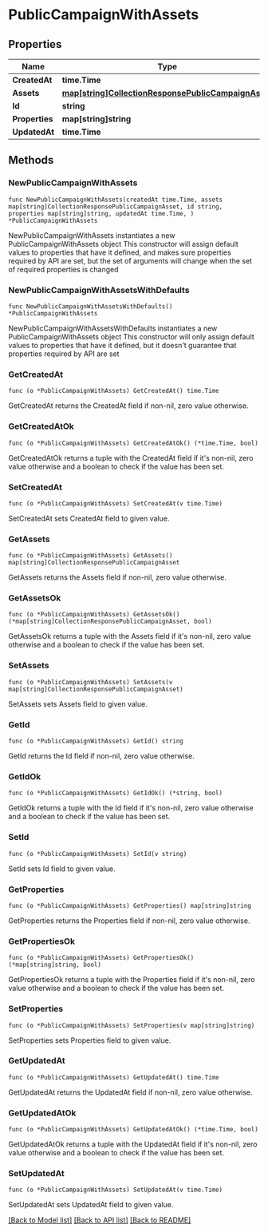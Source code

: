 # PublicCampaignWithAssets

## Properties

Name | Type | Description | Notes
------------ | ------------- | ------------- | -------------
**CreatedAt** | **time.Time** |  | 
**Assets** | [**map[string]CollectionResponsePublicCampaignAsset**](CollectionResponsePublicCampaignAsset.md) |  | 
**Id** | **string** |  | 
**Properties** | **map[string]string** |  | 
**UpdatedAt** | **time.Time** |  | 

## Methods

### NewPublicCampaignWithAssets

`func NewPublicCampaignWithAssets(createdAt time.Time, assets map[string]CollectionResponsePublicCampaignAsset, id string, properties map[string]string, updatedAt time.Time, ) *PublicCampaignWithAssets`

NewPublicCampaignWithAssets instantiates a new PublicCampaignWithAssets object
This constructor will assign default values to properties that have it defined,
and makes sure properties required by API are set, but the set of arguments
will change when the set of required properties is changed

### NewPublicCampaignWithAssetsWithDefaults

`func NewPublicCampaignWithAssetsWithDefaults() *PublicCampaignWithAssets`

NewPublicCampaignWithAssetsWithDefaults instantiates a new PublicCampaignWithAssets object
This constructor will only assign default values to properties that have it defined,
but it doesn't guarantee that properties required by API are set

### GetCreatedAt

`func (o *PublicCampaignWithAssets) GetCreatedAt() time.Time`

GetCreatedAt returns the CreatedAt field if non-nil, zero value otherwise.

### GetCreatedAtOk

`func (o *PublicCampaignWithAssets) GetCreatedAtOk() (*time.Time, bool)`

GetCreatedAtOk returns a tuple with the CreatedAt field if it's non-nil, zero value otherwise
and a boolean to check if the value has been set.

### SetCreatedAt

`func (o *PublicCampaignWithAssets) SetCreatedAt(v time.Time)`

SetCreatedAt sets CreatedAt field to given value.


### GetAssets

`func (o *PublicCampaignWithAssets) GetAssets() map[string]CollectionResponsePublicCampaignAsset`

GetAssets returns the Assets field if non-nil, zero value otherwise.

### GetAssetsOk

`func (o *PublicCampaignWithAssets) GetAssetsOk() (*map[string]CollectionResponsePublicCampaignAsset, bool)`

GetAssetsOk returns a tuple with the Assets field if it's non-nil, zero value otherwise
and a boolean to check if the value has been set.

### SetAssets

`func (o *PublicCampaignWithAssets) SetAssets(v map[string]CollectionResponsePublicCampaignAsset)`

SetAssets sets Assets field to given value.


### GetId

`func (o *PublicCampaignWithAssets) GetId() string`

GetId returns the Id field if non-nil, zero value otherwise.

### GetIdOk

`func (o *PublicCampaignWithAssets) GetIdOk() (*string, bool)`

GetIdOk returns a tuple with the Id field if it's non-nil, zero value otherwise
and a boolean to check if the value has been set.

### SetId

`func (o *PublicCampaignWithAssets) SetId(v string)`

SetId sets Id field to given value.


### GetProperties

`func (o *PublicCampaignWithAssets) GetProperties() map[string]string`

GetProperties returns the Properties field if non-nil, zero value otherwise.

### GetPropertiesOk

`func (o *PublicCampaignWithAssets) GetPropertiesOk() (*map[string]string, bool)`

GetPropertiesOk returns a tuple with the Properties field if it's non-nil, zero value otherwise
and a boolean to check if the value has been set.

### SetProperties

`func (o *PublicCampaignWithAssets) SetProperties(v map[string]string)`

SetProperties sets Properties field to given value.


### GetUpdatedAt

`func (o *PublicCampaignWithAssets) GetUpdatedAt() time.Time`

GetUpdatedAt returns the UpdatedAt field if non-nil, zero value otherwise.

### GetUpdatedAtOk

`func (o *PublicCampaignWithAssets) GetUpdatedAtOk() (*time.Time, bool)`

GetUpdatedAtOk returns a tuple with the UpdatedAt field if it's non-nil, zero value otherwise
and a boolean to check if the value has been set.

### SetUpdatedAt

`func (o *PublicCampaignWithAssets) SetUpdatedAt(v time.Time)`

SetUpdatedAt sets UpdatedAt field to given value.



[[Back to Model list]](../README.md#documentation-for-models) [[Back to API list]](../README.md#documentation-for-api-endpoints) [[Back to README]](../README.md)


